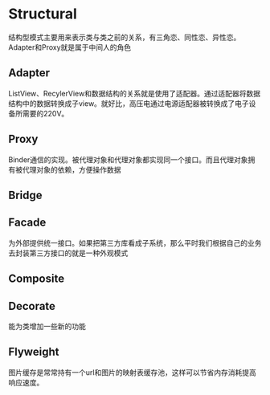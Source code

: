 Structural
==========
结构型模式主要用来表示类与类之前的关系，有三角恋、同性恋、异性恋。Adapter和Proxy就是属于中间人的角色

## Adapter

ListView、RecylerView和数据结构的关系就是使用了适配器。通过适配器将数据结构中的数据转换成子view。就好比，高压电通过电源适配器被转换成了电子设备所需要的220V。

## Proxy

Binder通信的实现。被代理对象和代理对象都实现同一个接口。而且代理对象拥有被代理对象的依赖，方便操作数据

## Bridge

## Facade

为外部提供统一接口。如果把第三方库看成子系统，那么平时我们根据自己的业务去封装第三方接口的就是一种外观模式

## Composite

## Decorate
能为类增加一些新的功能

## Flyweight
图片缓存是常常持有一个url和图片的映射表缓存池，这样可以节省内存消耗提高响应速度。

<!--ContextWrapper和ContextImpl的关系。ContextWrapper和ContextImpl实现同一个接口Context。ContextWrapper对象拥有Context对象（实质是ContextImpl）的依赖，方便操作数据-->